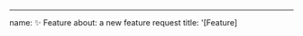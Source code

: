 
---
name: ✨ Feature
about: a new feature request
title: '[Feature] <title>'
labels: feature
assignees: ''

---

Thanks you for filling out this feature request report :vulcan_salute:


### Description:
<!-- A concise and clear description of feature you're interested in. -->

### Suggestion:
<!-- Describe a solution you'd like. A concise description of what you expected to happen.  -->

### Alternatives:
<!-- Describe the alternative solution or feature -->

### Anything else:
<!--
Links? References? Anything that will give us more context about the feature that is being requested!
-->
